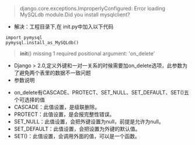 > django.core.exceptions.ImproperlyConfigured: Error loading MySQLdb module.Did you install mysqlclient?

-  解决：工程目录下,在 init.py中加入以下代码
```
import pymysql
pymysql.install_as_MySQLdb()
```

> __init__() missing 1 required positional argument: 'on_delete'

- Django > 2.0,定义外键和一对一关系的时候需要加on_delete选项，此参数为了避免两个表里的数据不一致问题
- 参数说明
* on_delete有CASCADE、PROTECT、SET_NULL、SET_DEFAULT、SET()五个可选择的值
* CASCADE：此值设置，是级联删除。
* PROTECT：此值设置，是会报完整性错误。
* SET_NULL：此值设置，会把外键设置为null，前提是允许为null。
* SET_DEFAULT：此值设置，会把设置为外键的默认值。
* SET()：此值设置，会调用外面的值，可以是一个函数。